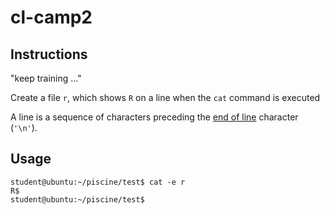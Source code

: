# cl-camp2

## Instructions

"keep training ..."

Create a file `r`, which shows `R` on a line when the `cat` command is executed

A line is a sequence of characters preceding the [end of line](https://en.wikipedia.org/wiki/Newline) character (`'\n'`).

## Usage

```console
student@ubuntu:~/piscine/test$ cat -e r
R$
student@ubuntu:~/piscine/test$
```
